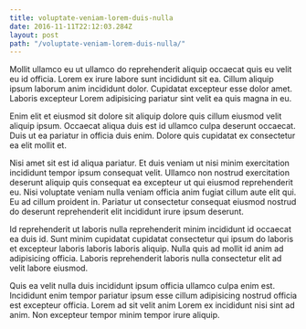 ```yaml
---
title: voluptate-veniam-lorem-duis-nulla
date: 2016-11-11T22:12:03.284Z
layout: post
path: "/voluptate-veniam-lorem-duis-nulla/"
---
```


Mollit ullamco eu ut ullamco do reprehenderit aliquip occaecat quis eu velit eu id officia. Lorem ex irure labore sunt incididunt sit ea. Cillum aliquip ipsum laborum anim incididunt dolor. Cupidatat excepteur esse dolor amet. Laboris excepteur Lorem adipisicing pariatur sint velit ea quis magna in eu.

Enim elit et eiusmod sit dolore sit aliquip dolore quis cillum eiusmod velit aliquip ipsum. Occaecat aliqua duis est id ullamco culpa deserunt occaecat. Duis ut ea pariatur in officia duis enim. Dolore quis cupidatat ex consectetur ea elit mollit et.

Nisi amet sit est id aliqua pariatur. Et duis veniam ut nisi minim exercitation incididunt tempor ipsum consequat velit. Ullamco non nostrud exercitation deserunt aliquip quis consequat ea excepteur ut qui eiusmod reprehenderit eu. Nisi voluptate veniam nulla veniam officia anim fugiat cillum aute elit qui. Eu ad cillum proident in. Pariatur ut consectetur consequat eiusmod nostrud do deserunt reprehenderit elit incididunt irure ipsum deserunt.

Id reprehenderit ut laboris nulla reprehenderit minim incididunt id occaecat ea duis id. Sunt minim cupidatat cupidatat consectetur qui ipsum do laboris et excepteur laboris laboris laboris aliquip. Nulla quis ad mollit id anim ad adipisicing officia. Laboris reprehenderit laboris nulla consectetur elit ad velit labore eiusmod.

Quis ea velit nulla duis incididunt ipsum officia ullamco culpa enim est. Incididunt enim tempor pariatur ipsum esse cillum adipisicing nostrud officia est excepteur officia. Lorem ad sit velit anim Lorem ex incididunt nisi sint ad anim. Non excepteur tempor minim tempor irure aliquip.